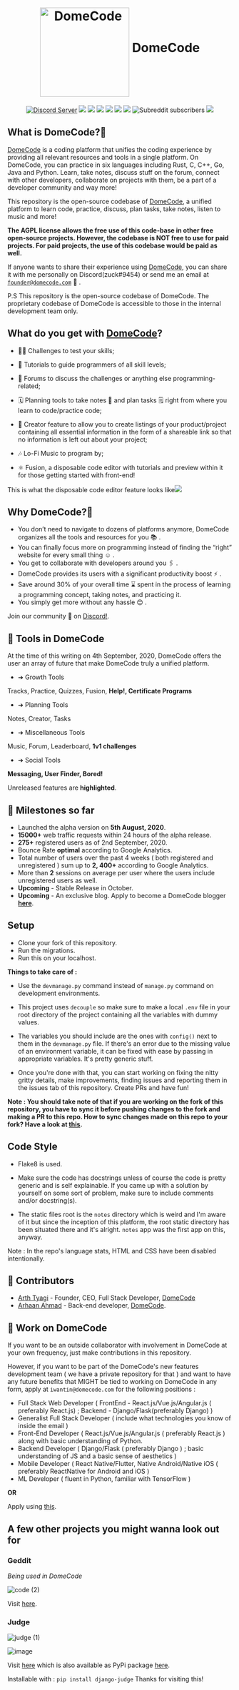 <h1 align="center"><img src="https://user-images.githubusercontent.com/41021374/92151521-e70d1a00-ee3e-11ea-8b2c-33f02cb67411.png" alt="DomeCode" height=200 width=200 align="middle"> DomeCode</h1>
<p align="center">
  <a href="https://discord.gg/ZwTJPNB"><img src="https://badgen.net/badge/discord/join%20chat/7289DA?icon=discord" alt="Discord Server"/></a>
<a><img src="https://img.shields.io/date/1596609000?label=domecode%20"/></a>
<a><img src="https://img.shields.io/github/license/the-domecode/domecode-opensource"/></a>
<a><img src="https://img.shields.io/github/issues-raw/the-domecode/domecode-opensource"/></a>
<a><img src="https://img.shields.io/github/issues-pr/the-domecode/domecode-opensource"/></a>
<a><img src="https://img.shields.io/website?down_color=red&down_message=down%20for%20maintenance&label=domecode%20status&up_color=blue&up_message=online&url=https%3A%2F%2Fdomecode.com%2F"/></a>
<a><img src="https://img.shields.io/github/commit-activity/m/the-domecode/domecode-opensource"/></a>
<a><img alt="Subreddit subscribers" src="https://img.shields.io/reddit/subreddit-subscribers/domecode?style=social"></a>
<a href="https://ko-fi.com/C0C4226J0"><img src="https://www.ko-fi.com/img/githubbutton_sm.svg"/></a>
</p>

## What is DomeCode?🤔

[DomeCode](https://domecode.com) is a coding platform that unifies the coding experience by providing all relevant resources and tools in a single platform.
On DomeCode, you can practice in six languages including Rust, C, C++, Go, Java and Python. Learn, take notes, discuss stuff on the forum, connect with other developers, collaborate on projects with them, be a part of a developer community and way more!

This repository is the open-source codebase of [DomeCode](https://domecode.com/), a unified platform to learn code, practice, discuss, plan tasks, take notes, listen to music and more!

**The AGPL license allows the free use of this code-base in other free open-source projects.
However, the codebase is NOT free to use for paid projects. For paid projects, the use of this codebase would be paid as well.**

If anyone wants to share their experience using [DomeCode](https://domecode.com/), you can share it with me personally on Discord(zuck#9454) or send me an email at [`founder@domecode.com`](mailto:founder@domecode.com) 📧 .

P.S This repository is the open-source codebase of DomeCode. The proprietary codebase of DomeCode is accessible to those in the internal development team only.

## What do you get with [DomeCode](https://domecode.com/)?

- 🏃‍♂️ Challenges to test your skills;

- 📖 Tutorials to guide programmers of all skill levels;

- 🧵 Forums to discuss the challenges or anything else programming-related;

- 🗓 Planning tools to take notes 📝 and plan tasks 🗒️ right from where you learn to code/practice code;

- 📌 Creator feature to allow you to create listings of your product/project containing all essential information in the form of a shareable link so that no information is left out about your project;

- 🎶 Lo-Fi Music to program by;

- ⚛ Fusion, a disposable code editor with tutorials and preview within it for those getting started with front-end!

<a align="center">This is what the disposable code editor feature looks like<img src="https://res.cloudinary.com/practicaldev/image/fetch/s--ypRb9rHp--/c_limit%2Cf_auto%2Cfl_progressive%2Cq_auto%2Cw_880/https://dev-to-uploads.s3.amazonaws.com/i/74wiej88s3gpupdr55lu.png"/></a>

## Why DomeCode?🤗

- You don’t need to navigate to dozens of platforms anymore, DomeCode organizes all the tools and resources for you 📚 .
- You can finally focus more on programming instead of finding the “right” website for every small thing ☺️ .
- You get to collaborate with developers around you 🖇️ .
- DomeCode provides its users with a significant productivity boost ⚡ .
- Save around 30% of your overall time ⌛ spent in the process of learning a programming concept, taking notes, and practicing it.
- You simply get more without any hassle 😊 .

Join our community 💬 on [Discord!](https://discord.gg/ZwTJPNB).

## 🧰 Tools in DomeCode

At the time of this writing on 4th September, 2020, 
DomeCode offers the user an array of future that make DomeCode truly a unified platform.

- ➔ Growth Tools

Tracks, Practice, Quizzes, Fusion, **Help!, Certificate Programs**

- ➔ Planning Tools 

Notes, Creator, Tasks

- ➔ Miscellaneous Tools

Music, Forum, Leaderboard, **1v1 challenges**

- ➔ Social Tools

**Messaging, User Finder, Bored!**

Unreleased features are **highlighted**.

## 📆 Milestones so far

- Launched the alpha version on **5th August, 2020**.
- **15000+** web traffic requests within 24 hours of the alpha release.
- **275+** registered users as of 2nd September, 2020.
- Bounce Rate **optimal** according to Google Analytics.
- Total number of users over the past 4 weeks ( both registered and unregistered ) sum up to **2, 400+** according to Google Analytics.
- More than **2** sessions on average per user where the users include unregistered users as well.
- **Upcoming** - Stable Release in October.
- **Upcoming** - An exclusive blog. Apply to become a DomeCode blogger **[here](https://forms.gle/8Q6gQYBJxsKYgxMP7)**.

## Setup

- Clone your fork of this repository.
- Run the migrations.
- Run this on your localhost.

**Things to take care of :**

- Use the `devmanage.py` command instead of `manage.py` command on development environments.

- This project uses `decouple` so make sure to make a local `.env` file in your root directory of the project containing all the variables with dummy values.

- The variables you should include are the ones with `config()` next to them in the `devmanage.py` file. If there's an error due to the missing value of an environment variable, it can be fixed with ease by passing in appropriate variables. It's pretty generic stuff. 

- Once you're done with that, you can start working on fixing the nitty gritty details, make improvements, finding issues and reporting them in the issues tab of this repository. Create PRs and have fun!

**Note : You should take note of that if you are working on the fork of this repository, you have to sync it before pushing changes to the fork and making a PR to this repo. How to sync changes made on this repo to your fork? Have a look at [this](https://docs.github.com/en/github/collaborating-with-issues-and-pull-requests/syncing-a-fork).**

## Code Style

- Flake8 is used.

- Make sure the code has docstrings unless of course the code is pretty generic and is self explainable. If you came up with a solution by yourself on some sort of problem, make sure to include comments and/or docstring(s).

- The static files root is the `notes` directory which is weird and I'm aware of it but since the inception of this platform, the root static directory has been situated there and it's alright. `notes` app was the first app on this, anyway.

Note : In the repo's language stats, HTML and CSS have been disabled intentionally.

## 🧑 Contributors

- [Arth Tyagi](https://github.com/arthtyagi) - Founder, CEO, Full Stack Developer, [DomeCode](https://domecode.com/)
- [Arhaan Ahmad](https://github.com/Arhaan) - Back-end developer, [DomeCode](https://domecode.com/).

## 💼 Work on DomeCode

If you want to be an outside collaborator with involvement in DomeCode at your own frequency, just make contributions in this repository.

However, if you want to be part of the DomeCode's new features development team ( we have a private repository for that ) and want to have any future benefits that MIGHT be tied to working on DomeCode in any form, apply at `iwantin@domecode.com` for the following positions :

- Full Stack Web Developer ( FrontEnd - React.js/Vue.js/Angular.js ( preferably React.js) ; Backend - Django/Flask(preferably Django) )
- Generalist Full Stack Developer ( include what technologies you know of inside the email )
- Front-End Developer ( React.js/Vue.js/Angular.js ( preferably React.js ) along with basic understanding of Python.
- Backend Developer ( Django/Flask ( preferably Django ) ; basic understanding of JS and a basic sense of aesthetics )
- Mobile Developer ( React Native/Flutter, Native Android/Native iOS ( preferably ReactNative for Android and iOS )
- ML Developer ( fluent in Python, familiar with TensorFlow )

**OR**

Apply using [this](https://forms.gle/Y4Cza1i3yxdsWRvo7).

## A few other projects you might wanna look out for

### Geddit

_Being used in DomeCode_

![code (2)](https://user-images.githubusercontent.com/41021374/86322013-c1ee0680-bc57-11ea-8152-ca67856d9df4.png)

Visit [here](https://github.com/arthtyagi/geddit/).

### Judge

![judge (1)](https://user-images.githubusercontent.com/41021374/88198064-eccce880-cc60-11ea-8356-c86f7caddac8.png)

![image](https://user-images.githubusercontent.com/41021374/88192318-0454a300-cc5a-11ea-9b2a-1baa9597b957.png)

Visit [here](https://github.com/arthtyagi/judge) which is also available as PyPi package [here](https://pypi.org/project/django-judge/).

Installable with : `pip install django-judge`
Thanks for visiting this!

